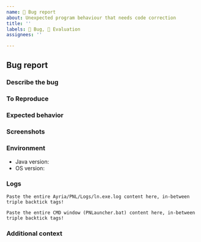 ```yaml
---
name: 🐛 Bug report
about: Unexpected program behaviour that needs code correction
title: ''
labels: 🐛 Bug, 👀 Evaluation
assignees: ''

---
```


<!--
Hey kid, read carefully and don't forget to preview before sending.
For example: if you type <!-- inside this --\> nobody will be able to see it. :P
-->
## Bug report

### Describe the bug
<!-- A clear and concise description of what the bug is. -->

### To Reproduce
<!-- Steps to reproduce the behavior.
- For example: 
1. Go to '...'
2. Click on '....'
3. Scroll down to '....'
4. See error -->

### Expected behavior
<!-- A clear and concise description of what you expected to happen. -->

### Screenshots
<!-- If applicable, add screenshots to help explain your problem. -->

### Environment
<!-- Fill in the following, an example: 
- Java version: AdoptOpenJDK 8 HotSpot
- OS version: Windows 10 21H1
-->
- Java version: 
- OS version: 

### Logs
```text
Paste the entire Ayria/PNL/Logs/ln.exe.log content here, in-between triple backtick tags!
```
```text
Paste the entire CMD window (PNLauncher.bat) content here, in-between triple backtick tags!
```

### Additional context
<!-- Add any other context about the problem here. -->
